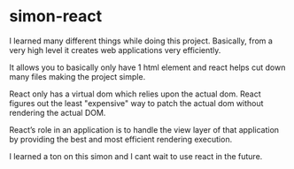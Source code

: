 # simon-react

I learned many different things while doing this project. Basically, from a very high level it creates web applications very efficiently.

It allows you to basically only have 1 html element and react helps cut down many files making the project simple. 

React only has a virtual dom which relies upon the actual dom. React  figures out the least "expensive" way to patch the actual dom without rendering the actual DOM. 

React’s role in an application is to handle the view layer of that application by providing the best and most efficient rendering execution. 

I learned a ton on this simon and I cant wait to use react in the future.
